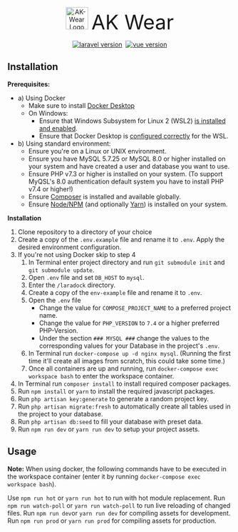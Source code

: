<p align="center"><img src="https://ak-wear.de/img/logo.png" alt="AK-Wear Logo" width="50px">&nbsp;&nbsp;<span style="font-size:45px">AK Wear</span></p>
<p align="center"><a href="https://laravel.com/docs/8.x/"><img src="https://img.shields.io/static/v1?label=laravel&message=8.12&color=orange" alt="laravel version"></a>&nbsp;
<a href="https://vuejs.org/v2/guide/"><img src="https://img.shields.io/static/v1?label=vue&message=2.6.12&color=42b883" alt="vue version"></a>
</p>

## Installation

**Prerequisites:**
- a) Using Docker
    - Make sure to install [Docker Desktop](https://www.docker.com/products/docker-desktop)
    - On Windows:
        - Ensure that Windows Subsystem for Linux 2 (WSL2) [is installed and enabled](https://docs.microsoft.com/de-de/windows/wsl/install-win10).
        - Ensure that Docker Desktop is [configured correctly](https://docs.docker.com/docker-for-windows/wsl/) for the WSL.
- b) Using standard environment:
    - Ensure you're on a Linux or UNIX environment.
    - Ensure you have MySQL 5.7.25 or MySQL 8.0 or higher installed on your system and have created a user and database you want to use.
    - Ensure PHP v7.3 or higher is installed on your system. (To support MyQSL's 8.0 authentication default system you have to install PHP v7.4 or higher!)
    - Ensure [Composer](https://getcomposer.org/doc/00-intro.md#globally) is installed and available globally.
    - Ensure [Node/NPM](https://nodejs.org/en/download/) (and optionally [Yarn](https://classic.yarnpkg.com/en/docs/install#mac-stable)) is installed on your system.

**Installation**
1. Clone repository to a directory of your choice
2. Create a copy of the `.env.example` file and rename it to  `.env`. Apply the desired environment configuration.
3. If you're not using Docker skip to step 4
    1. In Terminal enter project directory and run `git submodule init` and `git submodule update`.
    2. Open `.env` file and set `DB_HOST` to `mysql`.
    3. Enter the `/laradock` directory.
    4. Create a copy of the `env-example` file and rename it to `.env`.
    5. Open the `.env` file
        - Change the value for `COMPOSE_PROJECT_NAME` to a preferred project name.
        - Change the value for `PHP_VERSION` to `7.4` or a higher preferred PHP-Version.
        - Under the section `### MYSQL ###` change the values to the corresponding values for your Database in the project's `.env`.
    6. In Terminal run `docker-compose up -d nginx mysql`. (Running the first time it'll create all images from scratch, this could take some time.)
    7. Once all containers are up and running, run `docker-compose exec workspace bash` to enter the workspace container.
4. In Terminal run `composer install` to install required composer packages.
5. Run `npm install` or `yarn` to install the required javascript packages.
6. Run `php artisan key:generate` to generate a random project key.
7. Run `php artisan migrate:fresh` to automatically create all tables used in the project to your database.
8. Run `php artisan db:seed` to fill your database with preset data.
9. Run `npm run dev` or `yarn run dev` to setup your project assets.

## Usage ##
**Note:** When using docker, the following commands have to be executed in the workspace container (enter it by running `docker-compose exec workspace bash`).

Use `npm run hot` or  `yarn run hot` to run with hot module replacement.
Run `npm run watch-poll` or `yarn run watch-poll` to run live reloading of changed files. 
Run `npm run dev`or `yarn run dev` for compiling assets for development.  
Run `npm run prod` or `yarn run prod` for compiling assets for production.